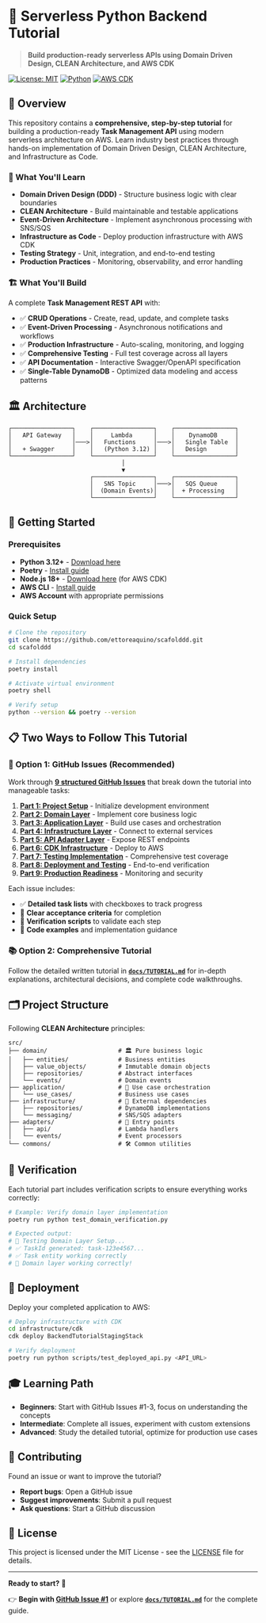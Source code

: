 # 🚀 Serverless Python Backend Tutorial

> **Build production-ready serverless APIs using Domain Driven Design, CLEAN Architecture, and AWS CDK**

[![License: MIT](https://img.shields.io/badge/License-MIT-yellow.svg)](https://opensource.org/licenses/MIT)
[![Python](https://img.shields.io/badge/python-3.12+-blue.svg)](https://www.python.org/downloads/)
[![AWS CDK](https://img.shields.io/badge/AWS%20CDK-2.0+-orange.svg)](https://aws.amazon.com/cdk/)

## 📖 Overview

This repository contains a **comprehensive, step-by-step tutorial** for building a production-ready **Task Management API** using modern serverless architecture on AWS. Learn industry best practices through hands-on implementation of Domain Driven Design, CLEAN Architecture, and Infrastructure as Code.

### 🎯 What You'll Learn

- **Domain Driven Design (DDD)** - Structure business logic with clear boundaries
- **CLEAN Architecture** - Build maintainable and testable applications  
- **Event-Driven Architecture** - Implement asynchronous processing with SNS/SQS
- **Infrastructure as Code** - Deploy production infrastructure with AWS CDK
- **Testing Strategy** - Unit, integration, and end-to-end testing
- **Production Practices** - Monitoring, observability, and error handling

### 🏗️ What You'll Build

A complete **Task Management REST API** with:

- ✅ **CRUD Operations** - Create, read, update, and complete tasks
- ✅ **Event-Driven Processing** - Asynchronous notifications and workflows
- ✅ **Production Infrastructure** - Auto-scaling, monitoring, and logging
- ✅ **Comprehensive Testing** - Full test coverage across all layers
- ✅ **API Documentation** - Interactive Swagger/OpenAPI specification
- ✅ **Single-Table DynamoDB** - Optimized data modeling and access patterns

## 🏛️ Architecture

```
┌─────────────────┐    ┌─────────────────┐    ┌─────────────────┐
│   API Gateway   │    │     Lambda      │    │    DynamoDB     │
│                 │───>│   Functions     │───>│   Single Table  │
│   + Swagger     │    │   (Python 3.12) │    │   Design        │
└─────────────────┘    └─────────────────┘    └─────────────────┘
                                │
                                ▼
                       ┌─────────────────┐    ┌─────────────────┐
                       │   SNS Topic     │───>│   SQS Queue     │
                       │  (Domain Events)│    │  + Processing   │
                       └─────────────────┘    └─────────────────┘
```

## 🚀 Getting Started

### Prerequisites

- **Python 3.12+** - [Download here](https://www.python.org/downloads/)
- **Poetry** - [Install guide](https://python-poetry.org/docs/#installation)
- **Node.js 18+** - [Download here](https://nodejs.org/) (for AWS CDK)
- **AWS CLI** - [Install guide](https://docs.aws.amazon.com/cli/latest/userguide/getting-started-install.html)
- **AWS Account** with appropriate permissions

### Quick Setup

```bash
# Clone the repository
git clone https://github.com/ettoreaquino/scafolddd.git
cd scafolddd

# Install dependencies
poetry install

# Activate virtual environment
poetry shell

# Verify setup
python --version && poetry --version
```

## 📋 Two Ways to Follow This Tutorial

### 🎯 Option 1: GitHub Issues (Recommended)

Work through **[9 structured GitHub Issues](https://github.com/ettoreaquino/scafolddd/issues)** that break down the tutorial into manageable tasks:

1. **[Part 1: Project Setup](https://github.com/ettoreaquino/scafolddd/issues/1)** - Initialize development environment
2. **[Part 2: Domain Layer](https://github.com/ettoreaquino/scafolddd/issues/2)** - Implement core business logic
3. **[Part 3: Application Layer](https://github.com/ettoreaquino/scafolddd/issues/3)** - Build use cases and orchestration
4. **[Part 4: Infrastructure Layer](https://github.com/ettoreaquino/scafolddd/issues/4)** - Connect to external services
5. **[Part 5: API Adapter Layer](https://github.com/ettoreaquino/scafolddd/issues/5)** - Expose REST endpoints
6. **[Part 6: CDK Infrastructure](https://github.com/ettoreaquino/scafolddd/issues/6)** - Deploy to AWS
7. **[Part 7: Testing Implementation](https://github.com/ettoreaquino/scafolddd/issues/7)** - Comprehensive test coverage
8. **[Part 8: Deployment and Testing](https://github.com/ettoreaquino/scafolddd/issues/8)** - End-to-end verification
9. **[Part 9: Production Readiness](https://github.com/ettoreaquino/scafolddd/issues/9)** - Monitoring and security

Each issue includes:
- ✅ **Detailed task lists** with checkboxes to track progress
- 🎯 **Clear acceptance criteria** for completion
- 🧪 **Verification scripts** to validate each step
- 📝 **Code examples** and implementation guidance

### 📚 Option 2: Comprehensive Tutorial

Follow the detailed written tutorial in **[`docs/TUTORIAL.md`](docs/TUTORIAL.md)** for in-depth explanations, architectural decisions, and complete code walkthroughs.

## 🗂️ Project Structure

Following **CLEAN Architecture** principles:

```
src/
├── domain/                    # 🏛️ Pure business logic
│   ├── entities/              # Business entities
│   ├── value_objects/         # Immutable domain objects  
│   ├── repositories/          # Abstract interfaces
│   └── events/                # Domain events
├── application/               # 🎯 Use case orchestration
│   └── use_cases/             # Business use cases
├── infrastructure/            # 🔧 External dependencies
│   ├── repositories/          # DynamoDB implementations
│   └── messaging/             # SNS/SQS adapters
├── adapters/                  # 🔌 Entry points
│   ├── api/                   # Lambda handlers
│   └── events/                # Event processors
└── commons/                   # 🛠️ Common utilities
```

## 🧪 Verification

Each tutorial part includes verification scripts to ensure everything works correctly:

```bash
# Example: Verify domain layer implementation
poetry run python test_domain_verification.py

# Expected output:
# 🧪 Testing Domain Layer Setup...
# ✅ TaskId generated: task-123e4567...
# ✅ Task entity working correctly
# 🎉 Domain layer working correctly!
```

## 🚀 Deployment

Deploy your completed application to AWS:

```bash
# Deploy infrastructure with CDK
cd infrastructure/cdk
cdk deploy BackendTutorialStagingStack

# Verify deployment
poetry run python scripts/test_deployed_api.py <API_URL>
```

## 🎓 Learning Path

- **Beginners**: Start with GitHub Issues #1-3, focus on understanding the concepts
- **Intermediate**: Complete all issues, experiment with custom extensions  
- **Advanced**: Study the detailed tutorial, optimize for production use cases

## 🤝 Contributing

Found an issue or want to improve the tutorial? 

- **Report bugs**: Open a GitHub issue
- **Suggest improvements**: Submit a pull request
- **Ask questions**: Start a GitHub discussion

## 📜 License

This project is licensed under the MIT License - see the [LICENSE](LICENSE) file for details.

---

**Ready to start?** 🎉 

👉 **Begin with [GitHub Issue #1](https://github.com/ettoreaquino/scafolddd/issues/1)** or explore **[`docs/TUTORIAL.md`](docs/TUTORIAL.md)** for the complete guide.
